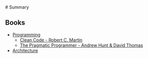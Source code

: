 ‌# Summary​

## Books
* [Programming](books/programming/README.md)
	* [Clean Code - Robert C. Martin](books/programming/clean-code.md)
	* [The Pragmatic Programmer - Andrew Hunt & David Thomas](books/programming/the-pragmatic-programmer.md)
* [Architecture](books/architecture/README.md)